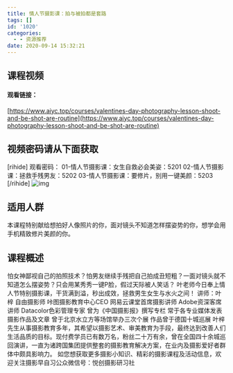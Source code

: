 ```yaml
---
title: 情人节摄影课：拍与被拍都是套路
tags: []
id: '1020'
categories:
  - - 资源推荐
date: 2020-09-14 15:32:21
---
```


## 课程视频

#### 观看链接：

[https://www.aiyc.top/courses/valentines-day-photography-lesson-shoot-and-be-shot-are-routine](https://www.aiyc.top/courses/valentines-day-photography-lesson-shoot-and-be-shot-are-routine)

## 视频密码请从下面获取

\[rihide\] 观看密码： 01-情人节摄影课：女生自救必会美姿：5201 02-情人节摄影课：拯救手残男友：5202 03-情人节摄影课：要修片，别用一键美颜：5203 \[/rihide\] ![img](https://images-aiyc-1301641396.cos.ap-guangzhou.myqcloud.com/20200914153141.jpg)

## 适用人群

本课程特别献给想拍好人像照片的你，面对镜头不知道怎样摆姿势的你，想学会用手机精致修片美颜的你。

## 课程概述

怕女神鄙视自己的拍照技术？怕男友继续手残把自己拍成丑短粗？一面对镜头就不知道怎么摆姿势？只会用某秀秀一键P脸，假过天际被人笑话？ 叶老师今日奉上情人节特别摄影课，干货满到溢，秒出成效，拯救男生女生与水火之间！ 讲师：叶梓 自由摄影师 咔图摄影教育中心CEO 网易云课堂首席摄影讲师 Adobe资深客席讲师 Datacolor色彩管理专家 曾为《中国摄影报》撰写专栏 常于各专业媒体发表摄影作品及文章 曾于北京水立方等场馆举办三次个展 作品曾于德国十城巡展 叶梓先生从事摄影教育多年，其希望以摄影艺术、审美教育为手段，最终达到改善人们生活品质的目标。现付费学员已有数万名，粉丝二十万有余，曾在全国四十余城巡回演讲，一直为诸跨国集团提供整套的摄影教育解决方案，在业内及摄影爱好者群体中颇具影响力。 如您想获取更多摄影小知识、精彩的摄影课程及活动信息，欢迎关注摄影早自习公众微信号：悦创摄影研习社